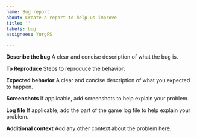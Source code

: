 ```yaml
---
name: Bug report
about: Create a report to help us improve
title: ''
labels: bug
assignees: YurgFS

---
```


**Describe the bug**
A clear and concise description of what the bug is.

**To Reproduce**
Steps to reproduce the behavior:

**Expected behavior**
A clear and concise description of what you expected to happen.

**Screenshots**
If applicable, add screenshots to help explain your problem.

**Log file**
If applicable, add the part of the game log file to help explain your problem.

**Additional context**
Add any other context about the problem here.
